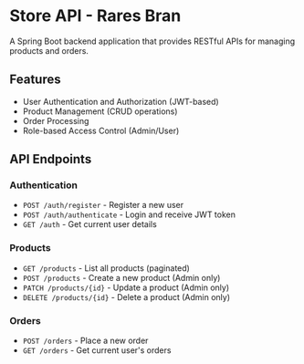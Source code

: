 # Store API - Rares Bran

A Spring Boot backend application that provides RESTful APIs for managing products and orders.

## Features

- User Authentication and Authorization (JWT-based)
- Product Management (CRUD operations)
- Order Processing
- Role-based Access Control (Admin/User)

## API Endpoints

### Authentication
- `POST /auth/register` - Register a new user
- `POST /auth/authenticate` - Login and receive JWT token
- `GET /auth` - Get current user details

### Products
- `GET /products` - List all products (paginated)
- `POST /products` - Create a new product (Admin only)
- `PATCH /products/{id}` - Update a product (Admin only)
- `DELETE /products/{id}` - Delete a product (Admin only)

### Orders
- `POST /orders` - Place a new order
- `GET /orders` - Get current user's orders
